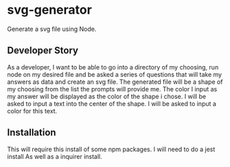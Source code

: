 # svg-generator
Generate a svg file using Node. 

## Developer Story
As a developer, I want to be able to go into a directory of my choosing, run node on my desired file and be asked a series of questions that will take my answers as data and create an svg file. 
The generated file will be a shape of my choosing from the list the prompts will provide me. 
The color I input as my answer will be displayed as the color of the shape i chose. 
I will be asked to input a text into the center of the shape.
I will be asked to input a color for this text. 

## Installation 
This will require this install of some npm packages. 
I will need to do a jest install 
As well as a inquirer install. 



